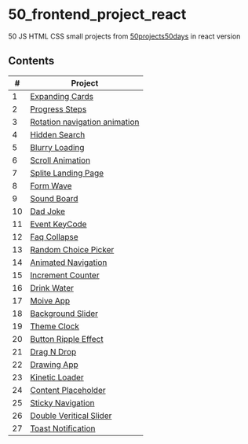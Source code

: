 # 50_frontend_project_react
50 JS HTML CSS small projects from [50projects50days](https://github.com/bradtraversy/50projects50days) in react version

## Contents
| # | Project | 
| ------------- | ------------- |
| 1 | [Expanding Cards](./src/components/01-expanding-cards/) |
| 2 | [Progress Steps](./src/components/02-progress-step/)  |
| 3 | [Rotation navigation animation](./src/components/03-rotation-navigation-animation/)  |
| 4 | [Hidden Search](./src/components/04-hidden-search/)  |
| 5 | [Blurry Loading](./src/components/05-blurry-loading/)  |
| 6 | [Scroll Animation](./src/components/06-scroll-animation/)  |
| 7 | [Splite Landing Page](./src/components/07-split-landing-page/)  |
| 8 | [Form Wave](./src/components/08-form-wave/)  |
| 9 | [Sound Board](./src/components/09-sound-board/)  |
| 10 | [Dad Joke](./src/components/10-dad-joke/)  |
| 11 | [Event KeyCode](./src/components/11-event-keycode/)  |
| 12 | [Faq Collapse](./src/components/12-faq-collapse/)  |
| 13 | [Random Choice Picker](./src/components/13-random-choice-picker/)  |
| 14 | [Animated Navigation](./src/components/14-animated-navigation/)  |
| 15 | [Increment Counter](./src/components/15-increment-counter/)  |
| 16 | [Drink Water](./src/components/16-drink-water/)  |
| 17 | [Moive App](./src/components/17-movie-app/)  |
| 18 | [Background Slider](./src/components/18-background-slider/)  |
| 19 | [Theme Clock](./src/components/19-theme-clock/)  |
| 20 | [Button Ripple Effect](./src/components/20-button-ripple-effect/)  |
| 21 | [Drag N Drop](./src/components/21-drag-n-drop/)  |
| 22 | [Drawing App](./src/components/22-drawing-app/)  |
| 23 | [Kinetic Loader](./src/components/23-kinetic-loader/)  |
| 24 | [Content Placeholder](./src/components/24-content-placeholder/)  |
| 25 | [Sticky Navigation](./src/components/25-sticky-navigation/)  |
| 26 | [Double Veritical Slider](./src/components/26-double-vertical-slider/)  |
| 27 | [Toast Notification](./src/components/27-toast-notification/)  |